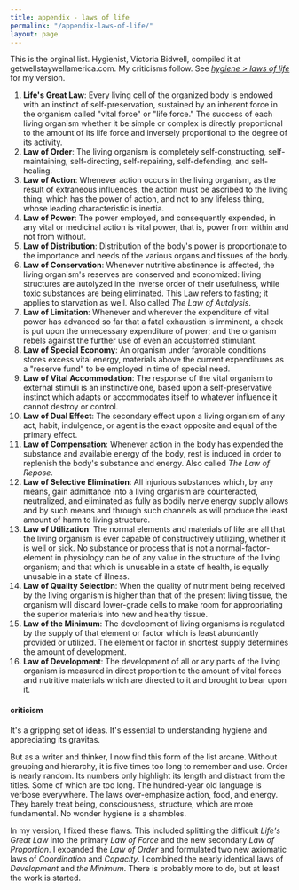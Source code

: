 ```yaml
---
title: appendix - laws of life
permalink: "/appendix-laws-of-life/"
layout: page
---
```


This is the orginal list. Hygienist, Victoria Bidwell, compiled it at getwellstaywellamerica.com. My criticisms follow. See [*hygiene > laws of life*](/hygiene#laws-of-life) for my version.

1. **Life's Great Law**: Every living cell of the organized body is endowed with an instinct of self-preservation, sustained by an inherent force in the organism called "vital force" or "life force." The success of each living organism whether it be simple or complex is directly proportional to the amount of its life force and inversely proportional to the degree of its activity.
2. **Law of Order**: The living organism is completely self-constructing, self-maintaining, self-directing, self-repairing, self-defending, and self-healing.
3. **Law of Action**: Whenever action occurs in the living organism, as the result of extraneous influences, the action must be ascribed to the living thing, which has the power of action, and not to any lifeless thing, whose leading characteristic is inertia.
4. **Law of Power**: The power employed, and consequently expended, in any vital or medicinal action is vital power, that is, power from within and not from without.
5. **Law of Distribution**: Distribution of the body's power is proportionate to the importance and needs of the various organs and tissues of the body.
6. **Law of Conservation**: Whenever nutritive abstinence is affected, the living organism's reserves are conserved and economized: living structures are autolyzed in the inverse order of their usefulness, while toxic substances are being eliminated. This Law refers to fasting; it applies to starvation as well. Also called _The Law of Autolysis_.
7. **Law of Limitation**: Whenever and wherever the expenditure of vital power has advanced so far that a fatal exhaustion is imminent, a check is put upon the unnecessary expenditure of power; and the organism rebels against the further use of even an accustomed stimulant.
8. **Law of Special Economy**: An organism under favorable conditions stores excess vital energy, materials above the current expenditures as a "reserve fund" to be employed in time of special need.
9. **Law of Vital Accommodation**: The response of the vital organism to external stimuli is an instinctive one, based upon a self-preservative instinct which adapts or accommodates itself to whatever influence it cannot destroy or control.
10. **Law of Dual Effect**: The secondary effect upon a living organism of any act, habit, indulgence, or agent is the exact opposite and equal of the primary effect.
11. **Law of Compensation**: Whenever action in the body has expended the substance and available energy of the body, rest is induced in order to replenish the body's substance and energy. Also called _The Law of Repose_.
12. **Law of Selective Elimination**: All injurious substances which, by any means, gain admittance into a living organism are counteracted, neutralized, and eliminated as fully as bodily nerve energy supply allows and by such means and through such channels as will produce the least amount of harm to living structure.
13. **Law of Utilization**: The normal elements and materials of life are all that the living organism is ever capable of constructively utilizing, whether it is well or sick. No substance or process that is not a normal-factor-element in physiology can be of any value in the structure of the living organism; and that which is unusable in a state of health, is equally unusable in a state of illness.
14. **Law of Quality Selection**: When the quality of nutriment being received by the living organism is higher than that of the present living tissue, the organism will discard lower-grade cells to make room for appropriating the superior materials into new and healthy tissue.
15. **Law of the Minimum**: The development of living organisms is regulated by the supply of that element or factor which is least abundantly provided or utilized. The element or factor in shortest supply determines the amount of development.
16. **Law of Development**: The development of all or any parts of the living organism is measured in direct proportion to the amount of vital forces and nutritive materials which are directed to it and brought to bear upon it.

#### criticism

It's a gripping set of ideas. It's essential to understanding hygiene and appreciating its gravitas. 

But as a writer and thinker, I now find this form of the list arcane. Without grouping and hierarchy, it is five times too long to remember and use. Order is nearly random. Its numbers only highlight its length and distract from the titles. Some of which are too long. The hundred-year old language is verbose everywhere. The laws over-emphasize action, food, and energy. They barely treat being, consciousness, structure, which are more fundamental. No wonder hygiene is a shambles.

In my version, I fixed these flaws. This included splitting the difficult _Life's Great Law_ into the primary _Law of Force_ and the new secondary _Law of Proportion_. I expanded the _Law of Order_ and formulated two new axiomatic laws of _Coordination_ and _Capacity_. I combined the nearly identical laws of _Development_ and _the Minimum_. There is probably more to do, but at least the work is started.


